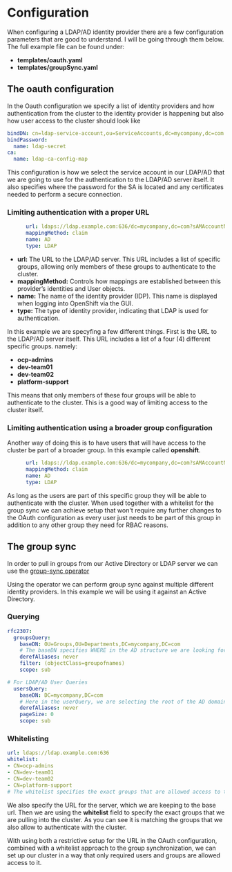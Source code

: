 # Configuration
When configuring a LDAP/AD identity provider there are a few configuration parameters that are good to understand. I will be going through them below. The full example file can be found under: 
* **templates/oauth.yaml**
* **templates/groupSync.yaml**

## The oauth configuration
In the Oauth configuration we specify a list of identity providers and how authentication from the cluster to the identity provider is happening but also how user access to the cluster should look like

```yaml
bindDN: cn=ldap-service-account,ou=ServiceAccounts,dc=mycompany,dc=com
bindPassword:
  name: ldap-secret
ca:
  name: ldap-ca-config-map

```
This configuration is how we select the service account in our LDAP/AD that we are going to use for the authentication to the LDAP/AD server itself. It also specifies where the password for the SA is located and any certificates needed to perform a secure connection.

### Limiting authentication with a proper URL
```yaml
      url: ldaps://ldap.example.com:636/dc=mycompany,dc=com?sAMAccountName?sub?(&(objectClass=user)(|(memberof=CN=ocp-admins,OU=Groups,OU=Departments,DC=mycompany,DC=com)(memberof=CN=dev-team01,OU=Groups,OU=Departments,DC=mycompany,DC=com)(memberof=CN=dev-team02,OU=Groups,OU=Departments,DC=mycompany,DC=com)(memberof=CN=platform-support,OU=Groups,OU=Departments,DC=mycompany,DC=com)))
      mappingMethod: claim
      name: AD
      type: LDAP
```
* **url:** The URL to the LDAP/AD server. This URL includes a list of specific groups, allowing only members of these groups to authenticate to the cluster.
* **mappingMethod:** Controls how mappings are established between this provider’s identities and User objects.
* **name:** The name of the identity provider (IDP). This name is displayed when logging into OpenShift via the GUI.
* **type:** The type of identity provider, indicating that LDAP is used for authentication.

In this example we are specyfing a few different things. First is the URL to the LDAP/AD server itself. This URL includes a list of a four (4) different specific groups. namely: 
* **ocp-admins** 
* **dev-team01** 
* **dev-team02** 
* **platform-support**

This means that only members of these four groups will be able to authenticate to the cluster. This is a good way of limiting access to the cluster itself.

### Limiting authentication using a broader group configuration
Another way of doing this is to have users that will have access to the cluster be part of a broader group. In this example called **openshift**. 
```yaml
      url: ldaps://ldap.example.com:636/dc=mycompany,dc=com?sAMAccountName?sub?(memberOf=CN=openshift,OU=Groups,DC=mycompany,DC=com)
      mappingMethod: claim
      name: AD
      type: LDAP
```
As long as the users are part of this specific group they will be able to authenticate with the cluster. When used together with a whitelist for the group sync we can achieve setup that won't require any further changes to the OAuth configuration as every user just needs to be part of this group in addition to any other group they need for RBAC reasons.
## The group sync
In order to pull in groups from our Active Directory or LDAP server we can use the [group-sync operator](https://github.com/redhat-cop/group-sync-operator)

Using the operator we can perform group sync against multiple different identity providers. In this example we will be using it against an Active Directory.

### Querying

```yaml
rfc2307:
  groupsQuery:
    baseDN: OU=Groups,OU=Departments,DC=mycompany,DC=com
    # The baseDN specifies WHERE in the AD structure we are looking for groups.
    derefAliases: never
    filter: (objectClass=groupofnames)
    scope: sub

# For LDAP/AD User Queries
  usersQuery:
    baseDN: DC=mycompany,DC=com
    # Here in the userQuery, we are selecting the root of the AD domain.
    derefAliases: never
    pageSize: 0
    scope: sub
```
### Whitelisting
```yaml
url: ldaps://ldap.example.com:636
whitelist:
- CN=ocp-admins
- CN=dev-team01
- CN=dev-team02
- CN=platform-support
# The whitelist specifies the exact groups that are allowed access to the cluster.
```
We also specify the URL for the server, which we are keeping to the base url. Then we are using the **whitelist** field to specify the exact groups that we are pulling into the cluster. As you can see it is matching the groups that we also allow to authenticate with the cluster.

With using both a restrictive setup for the URL in the OAuth configuration, combined with a whitelist approach to the group synchronization, we can set up our cluster in a way that only required users and groups are allowed access to it.
